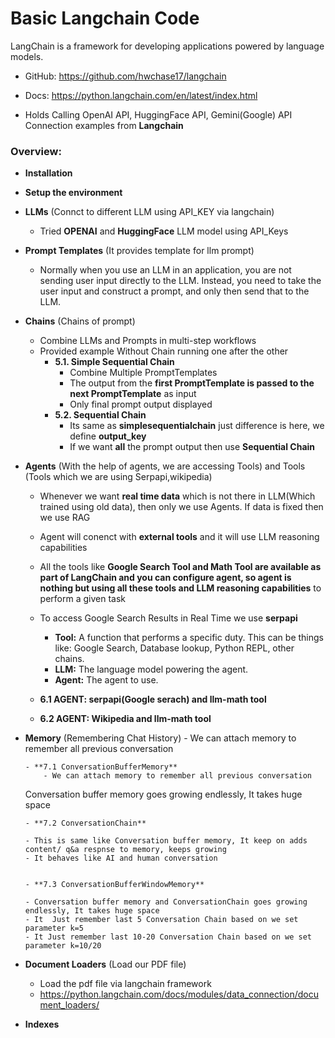 # Basic Langchain Code

LangChain is a framework for developing applications powered by language models.

- GitHub: https://github.com/hwchase17/langchain
- Docs: https://python.langchain.com/en/latest/index.html

- Holds Calling OpenAI API, HuggingFace API, Gemini(Google) API Connection examples from **Langchain**

### Overview:

- **Installation**
- **Setup the environment**
- **LLMs** (Connct to different LLM using API_KEY via langchain)
  - Tried **OPENAI** and **HuggingFace** LLM model using API_Keys
- **Prompt Templates** (It provides template for llm prompt)
  - Normally when you use an LLM in an application, you are not sending user input directly to the LLM. Instead, you need to take the user input and construct a prompt, and only then send that to the LLM.
- **Chains** (Chains of prompt)

  - Combine LLMs and Prompts in multi-step workflows
  - Provided example Without Chain running one after the other
    - **5.1. Simple Sequential Chain**
      - Combine Multiple PromptTemplates
      - The output from the **first PromptTemplate is passed to the next PromptTemplate** as input
      - Only final prompt output displayed
    - **5.2. Sequential Chain**
      - Its same as **simplesequentialchain** just difference is here, we define **output_key**
      - If we want **all** the prompt output then use **Sequential Chain**

- **Agents** (With the help of agents, we are accessing Tools) and Tools (Tools which we are using Serpapi,wikipedia)

  - Whenever we want **real time data** which is not there in LLM(Which trained using old data), then only we use Agents. If data is fixed then we use RAG
  - Agent will conenct with **external tools** and it will use LLM reasoning capabilities
  - All the tools like **Google Search Tool and Math Tool are available as part of LangChain and you can configure agent, so agent is nothing but using all these tools and LLM reasoning capabilities** to perform a given task
  - To access Google Search Results in Real Time we use **serpapi**

    - **Tool:** A function that performs a specific duty. This can be things like: Google Search, Database lookup, Python REPL, other chains.
    - **LLM:** The language model powering the agent.
    - **Agent:** The agent to use.

  - **6.1 AGENT: serpapi(Google serach) and llm-math tool**
  - **6.2 AGENT: Wikipedia and llm-math tool**

- **Memory** (Remembering Chat History) - We can attach memory to remember all previous conversation

      - **7.1 ConversationBufferMemory**
          - We can attach memory to remember all previous conversation

  Conversation buffer memory goes growing endlessly, It takes huge space

      - **7.2 ConversationChain**

      - This is same like Conversation buffer memory, It keep on adds content/ q&a respnse to memory, keeps growing
      - It behaves like AI and human conversation


      - **7.3 ConversationBufferWindowMemory**

      - Conversation buffer memory and ConversationChain goes growing endlessly, It takes huge space
      - It  Just remember last 5 Conversation Chain based on we set parameter k=5
      - It Just remember last 10-20 Conversation Chain based on we set parameter k=10/20

- **Document Loaders** (Load our PDF file)

  - Load the pdf file via langchain framework
  - https://python.langchain.com/docs/modules/data_connection/document_loaders/

- **Indexes**
